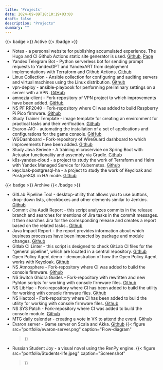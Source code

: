 ```yaml
---
title: 'Projects'
date: 2024-09-09T18:10:19+03:00
draft: false
description: "Projects"
summary: ""
---
```


{{< badge >}}
Active
{{< /badge >}}
* Notes - a personal website for publishing accumulated experience. The Hugo and CI Github Actions static site generator is used. [Github](https://github.com/pgalonza/Notes), [Page](https://notes.evaron.ru/)
* Yandex Telegram Bot - Python serverless bot for sending prompt requests to YandexGPT and YandexART from deployment implementations with Terraform and Github Actions. [Github](https://github.com/pgalonza/yc-telegram-bot)
* Linux Collection - Ansible collection for configuring and auditing servers and virtual machines using the Linux distribution. [Github](https://github.com/pgalonza/linux-collection/tree/main/roles)
* vpn-deploy - ansible-playbook for performing preliminary settings on a server with a VPN. [GitHub](https://github.com/pgalonza/vpn-deploy/tree/master)
* amnezia-client - Fork-repository of VPN project to which improvements have been added. [GitHub](https://github.com/pgalonza/amnezia-client)
* NS PF RP2040 - Fork-repository where CI was added to build Raspberry Pi Pico firmware. [Github](https://github.com/pgalonza/ns-pf-rp2040)
* Study Trainer Template - image template for creating an environment for practical tasks and their verification. [Github](https://github.com/pgalonza/study-trainer-template)
* Evaron-AIO - automating the installation of a set of applications and configurations for the game console. [GitHub](https://github.com/pgalonza/Evaron-AIO)
* WGDashboard - Fork-repository of WireGuard dashboard to which improvements have been added. [Github](https://github.com/pgalonza/WGDashboard)
* Study Java Serivce - A training microservice on Spring Boot with Actuator functionality and assembly via Gradle. [Github](https://github.com/pgalonza/study-java-service)
* k8s-yandex-cloud - a project to study the work of Terraform and Helm with Yandex Managed Service for Kubernetes. [Github](https://github.com/pgalonza/k8s-yandex-cloud)
* keycloak-postgresql-ha - a project to study the work of Keycloak and PostgreSQL in HA mode. [Github](https://github.com/pgalonza/keycloak-postgresql-ha)

{{< badge >}}
Archive
{{< /badge >}}
* GitLab Pipeline Tool - desktop-utility that allows you to use buttons, drop-down lists, checkboxes and other elements similar to Jenkins. [Github](https://github.com/pgalonza/gitlab-pipeline-tool)
* Commit Jira Audit Report - this script analyzes commits in the release branch and searches for mentions of Jira tasks in the commit messages. It then searches Jira for the corresponding release and creates a report based on the related tasks.. [Github](https://github.com/pgalonza/commit-jira-audit-report)
* Java Impact Report - the report provides information about which business processes have been impacted by package and module changes. [Github](https://github.com/pgalonza/java-impact-report)
* Gitlab CI Linter - this script is designed to check GitLab CI files for the "general pipeline", which are located in a central repository. [Github](https://github.com/pgalonza/gitlab-ci-linter)
* Open Policy Agent demo - demonstration of how the Open Policy Agent works with Keycloak. [Github](https://github.com/pgalonza/opa-demo)
* NS Atmosphere - Fork-repository where CI was added to build the console firmware. [Github](https://github.com/pgalonza/ns-Atmosphere)
* NS Switch Ghidra Guides - Fork-repository with rewritten and new Pyhton scripts for working with console firmware files. [Github](https://github.com/pgalonza/ns-Switch-Ghidra-Guides)
* NS LibHac - Fork-repository where CI has been added to build the utility for working with console firmware files. [Github](https://github.com/pgalonza/ns-LibHac)
* NS Hactool - Fork-repository where CI has been added to build the utility for working with console firmware files. [Github](https://github.com/pgalonza/ns-hactool)
* NS SYS Patch - Fork-repository where CI was added to build the console module. [Github](https://github.com/pgalonza/ns-pf-rp2040)
* MTG daily calendar - creating a vote in VK to attend the event. [Github](https://github.com/pgalonza/mtg-daily-calendar)
* Evaron server - Game server on Scala and Akka. [Github](https://github.com/pgalonza/evaron_server)
{{< figure
    src="portfolio/evaron-server.png"
    caption="Flow-diagram"
    >}}
* Russian Student Joy - a visual novel using the RenPy engine.
{{< figure
    src="portfolio/Students-life.jpeg"
    caption="Screenshot"
    >}}
